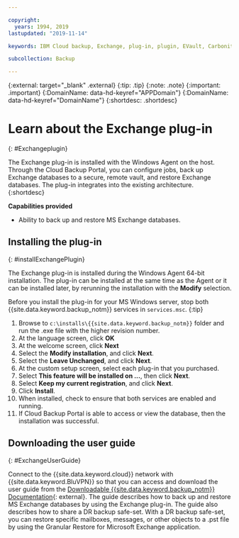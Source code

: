 ```yaml
---

copyright:
  years: 1994, 2019
lastupdated: "2019-11-14"

keywords: IBM Cloud backup, Exchange, plug-in, plugin, EVault, Carbonite

subcollection: Backup

---
```

{:external: target="_blank" .external}
{:tip: .tip}
{:note: .note}
{:important: .important}
{:DomainName: data-hd-keyref="APPDomain"}
{:DomainName: data-hd-keyref="DomainName"}
{:shortdesc: .shortdesc}

# Learn about the Exchange plug-in
{: #Exchangeplugin}

The Exchange plug-in is installed with the Windows Agent on the host. Through the Cloud Backup Portal, you can configure jobs, back up Exchange databases to a secure, remote vault, and restore Exchange databases. The plug-in integrates into the existing architecture.
{:shortdesc}

**Capabilities provided**

- Ability to back up and restore MS Exchange databases.

## Installing the plug-in
{: #installExchangePlugin}

The Exchange plug-in is installed during the Windows Agent 64-bit installation. The plug-in can be installed at the same time as the Agent or it can be installed later, by rerunning the installation with the **Modify** selection.

Before you install the plug-in for your MS Windows server, stop both {{site.data.keyword.backup_notm}} services in `services.msc`.
{:tip}

1. Browse to `c:\installs\{{site.data.keyword.backup_notm}}` folder and run the .exe file with the higher revision number.
2. At the language screen, click **OK**
3. At the welcome screen, click **Next**
4. Select the **Modify installation**, and click **Next**.
5. Select the **Leave Unchanged**, and click **Next**.
6. At the custom setup screen, select each plug-in that you purchased.
7. Select **This feature will be installed on ...**, then click **Next**.
8. Select **Keep my current registration**, and click **Next**.
9. Click **Install**.
10. When installed, check to ensure that both services are enabled and running.
11. If Cloud Backup Portal is able to access or view the database, then the installation was successful.

## Downloading the user guide
{: #ExchangeUserGuide}

Connect to the {{site.data.keyword.cloud}} network with {{site.data.keyword.BluVPN}} so that you can access and download the user guide from the [Downloadable {{site.data.keyword.backup_notm}} Documentation](http://downloads.service.softlayer.com/evault/Documentation/){: external}. The guide describes how to back up and restore MS Exchange databases by using the Exchange plug-in. The guide also describes how to share a DR backup safe-set. With a DR backup safe-set, you can restore specific mailboxes, messages, or other objects to a .pst file by using the Granular Restore for Microsoft Exchange application.
